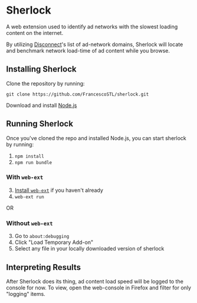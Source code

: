 # Sherlock
A web extension used to identify ad networks with the slowest loading content on the internet. 

By utilizing [Disconnect](https://disconnect.me/)'s list of ad-network domains, Sherlock will locate and benchmark network load-time of ad content while you browse.

## Installing Sherlock

Clone the repository by running:

```
git clone https://github.com/FrancescoSTL/sherlock.git
```

Download and install [Node.js](https://nodejs.org/en/download/)

## Running Sherlock

Once you've cloned the repo and installed Node.js, you can start sherlock by running:

1. `npm install`
2. `npm run bundle`

### With `web-ext`

3. [Install `web-ext`](https://github.com/mozilla/web-ext/#documentation) if
   you haven't already
4. `web-ext run`

OR

### Without `web-ext`

3. Go to `about:debugging`
4. Click "Load Temporary Add-on"
5. Select any file in your locally downloaded version of sherlock


## Interpreting Results

After Sherlock does its thing, ad content load speed will be logged to the console for now. To view, open the web-console in Firefox and filter for only "logging" items.

